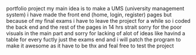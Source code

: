 portfolio project
my main idea is to make a UMS (university management system) i have made the front end (home, login, register) pages but because of my final exams i have to leave the project for a while so i coded the back end and the rest of the pages in 14 hrs strait sorry for the poor visuals in the main part and sorry for lacking of alot of ideas like havind a table for every fuctly just the exams end and i will patch the program to make it awesome as it have to be thx and feal free to test the project
